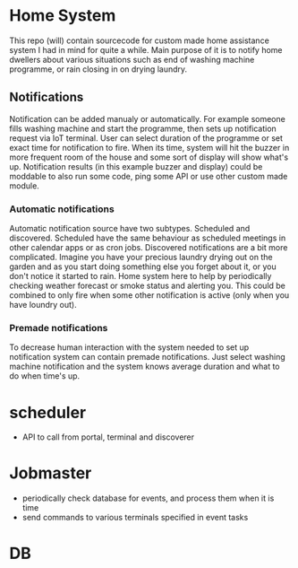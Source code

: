 # Home System

This repo (will) contain sourcecode for custom made home assistance system I had in mind for quite a while.
Main purpose of it is to notify home dwellers about various situations such as end of washing machine programme, or rain closing in on drying laundry.

## Notifications
Notification can be added manualy or automatically.
For example someone fills washing machine and start the programme, then sets up notification request via IoT terminal.
User can select duration of the programme or set exact time for notification to fire.
When its time, system will hit the buzzer in more frequent room of the house and some sort of display will show what's up.
Notification results (in this example buzzer and display) could be moddable to also run some code, ping some API or use other custom made module.

### Automatic notifications
Automatic notification source have two subtypes. Scheduled and discovered.
Scheduled have the same behaviour as scheduled meetings in other calendar apps or as cron jobs.
Discovered notifications are a bit more complicated.
Imagine you have your precious laundry drying out on the garden and as you start doing something else you forget about it, or you don't notice it started to rain.
Home system here to help by periodically checking weather forecast or smoke status and alerting you.
This could be  combined to only fire when some other notification is active (only when you have loundry out).

### Premade notifications
To decrease human interaction with the system needed to set up notification system can contain premade notifications. 
Just select washing machine notification and the system knows average duration and what to do when time's up.

# scheduler
    
* API to call from portal, terminal and discoverer
 
# Jobmaster

* periodically check database for events, and process them when it is time
* send commands to various terminals specified in event tasks

# DB